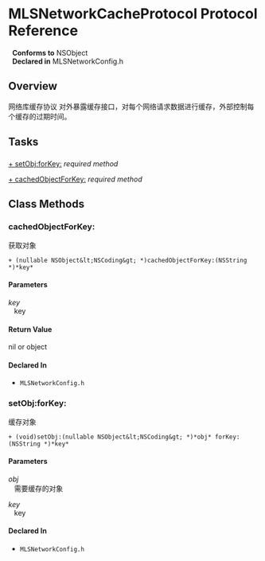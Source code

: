 # MLSNetworkCacheProtocol Protocol Reference

&nbsp;&nbsp;**Conforms to** NSObject  
&nbsp;&nbsp;**Declared in** MLSNetworkConfig.h  

## Overview

网络库缓存协议
对外暴露缓存接口，对每个网络请求数据进行缓存，外部控制每个缓存的过期时间。

## Tasks

### 

[+&nbsp;setObj:forKey:](#//api/name/setObj:forKey:)  *required method*

[+&nbsp;cachedObjectForKey:](#//api/name/cachedObjectForKey:)  *required method*

<a title="Class Methods" name="class_methods"></a>
## Class Methods

<a name="//api/name/cachedObjectForKey:" title="cachedObjectForKey:"></a>
### cachedObjectForKey:

获取对象

`+ (nullable NSObject&lt;NSCoding&gt; *)cachedObjectForKey:(NSString *)*key*`

#### Parameters

*key*  
&nbsp;&nbsp;&nbsp;key  

#### Return Value
nil or object

#### Declared In
* `MLSNetworkConfig.h`

<a name="//api/name/setObj:forKey:" title="setObj:forKey:"></a>
### setObj:forKey:

缓存对象

`+ (void)setObj:(nullable NSObject&lt;NSCoding&gt; *)*obj* forKey:(NSString *)*key*`

#### Parameters

*obj*  
&nbsp;&nbsp;&nbsp;需要缓存的对象  

*key*  
&nbsp;&nbsp;&nbsp;key  

#### Declared In
* `MLSNetworkConfig.h`

